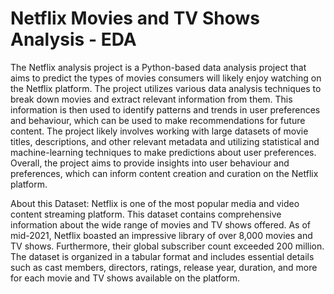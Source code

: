 # Netflix Movies and TV Shows Analysis - EDA

The Netflix analysis project is a Python-based data analysis project that aims to predict the types of movies consumers will likely enjoy watching on the Netflix platform. The project utilizes various data analysis techniques to break down movies and extract relevant information from them. This information is then used to identify patterns and trends in user preferences and behaviour, which can be used to make recommendations for future content. The project likely involves working with large datasets of movie titles, descriptions, and other relevant metadata and utilizing statistical and machine-learning techniques to make predictions about user preferences. Overall, the project aims to provide insights into user behaviour and preferences, which can inform content creation and curation on the Netflix platform.

About this Dataset: Netflix is one of the most popular media and video content streaming platform. This dataset contains comprehensive information about the wide range of movies and TV shows offered. As of mid-2021, Netflix boasted an impressive library of over 8,000 movies and TV shows. Furthermore, their global subscriber count exceeded 200 million. The dataset is organized in a tabular format and includes essential details such as cast members, directors, ratings, release year, duration, and more for each movie and TV shows available on the platform.

